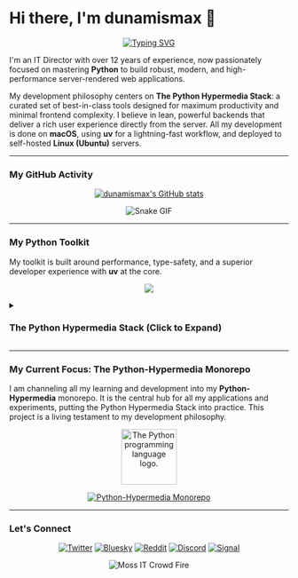 # Hi there, I'm dunamismax 👋

<p align="center">
  <a href="https://github.com/dunamismax">
    <img src="https://readme-typing-svg.herokuapp.com?font=Fira+Code&size=24&pause=1000&color=4B8BBE&center=true&vCenter=true&width=800&lines=IT+Director+%7C+Python+Developer;Mastering+Modern+Web+Development.;Building+with+The+Python+Hypermedia+Stack.;FastAPI+%2B+HTMX+%2B+uv+%2B+PostgreSQL;Minimal+JavaScript.+Maximum+Performance.;Check+out+my+Python-Hypermedia+repo+below!" alt="Typing SVG" />
  </a>
</p>

I'm an IT Director with over 12 years of experience, now passionately focused on mastering **Python** to build robust, modern, and high-performance server-rendered web applications.

My development philosophy centers on **The Python Hypermedia Stack**: a curated set of best-in-class tools designed for maximum productivity and minimal frontend complexity. I believe in lean, powerful backends that deliver a rich user experience directly from the server. All my development is done on **macOS**, using **uv** for a lightning-fast workflow, and deployed to self-hosted **Linux (Ubuntu)** servers.

---

### My GitHub Activity

<p align="center">
  <a href="https://github.com/dunamismax">
    <img src="https://github-readme-stats.vercel.app/api?username=dunamismax&show_icons=true&theme=dracula&include_all_commits=true&count_private=true" alt="dunamismax's GitHub stats" />
  </a>
</p>
<p align="center">
    <img src="https://media4.giphy.com/media/v1.Y2lkPTc5MGI3NjExYmNjYm9rdjgyMWx0OGdieGRobW94NW9xcWNzM2lnYmhpbmw2c2JuZSZlcD12MV9pbnRlcm5hbF9naWZfYnlfaWQmY3Q9Zw/gG9fVWJdN41NeiHhzk/giphy.gif" alt="Snake GIF" />
</p>

---

### My Python Toolkit

My toolkit is built around performance, type-safety, and a superior developer experience with **uv** at the core.

<p align="center">
  <a href="https://skillicons.dev">
    <img src="https://skillicons.dev/icons?i=python,fastapi,htmx,postgresql,linux,ubuntu" />
  </a>
</p>

<details>
<summary><h3>The Python Hypermedia Stack (Click to Expand)</h3></summary>

This stack is designed for building fast, secure, and maintainable web applications with server-rendered HTML enhanced with dynamic interactivity. It prioritizes developer experience, performance, and simplicity by leveraging a curated set of modern, cohesive tools. The entire architecture is built on a fully asynchronous foundation and embraces a philosophy of minimizing frontend complexity by keeping logic on the server.

---

### **1. Development & Tooling**

A streamlined toolchain for a productive and consistent development environment, ensuring rapid iteration and high code quality.

- [**uv**](https://astral.sh/uv)
  - **Why:** The next-generation, high-performance Python packaging tool. `uv` is central to all project environment and dependency management, providing an incredibly fast and reliable solution for reproducible environments.
- [**Ruff**](https://docs.astral.sh/ruff/)
  - **Why:** An extremely fast, all-in-one Python linter and code formatter. Ruff ensures consistent code quality and style across the project with a single, cohesive, and blazing-fast utility, integrating seamlessly into the development workflow.

### **2. Backend**

The application's core, built on a fully asynchronous foundation for maximum speed, concurrency, and efficient handling of web requests.

- [**FastAPI**](https://fastapi.tiangolo.com/)
  - **Why:** A modern, high-performance Python web framework. It leverages standard Python type hints for robust APIs and efficient server-side HTML template rendering, forming the backbone of the application.
- [**Uvicorn**](https://www.uvicorn.org/)
  - **Why:** A lightning-fast ASGI server that runs the FastAPI application. Uvicorn serves as the high-performance process manager for both development and production, ensuring rapid response times.
- [**HTTPX**](https://www.python-httpx.org/)
  - **Why:** A fully featured, modern HTTP client for Python. It provides both synchronous and asynchronous APIs, making it the ideal choice for a FastAPI application to interact with external services without blocking the event loop, maintaining responsiveness.

### **3. Database & Migrations**

A unified and fully asynchronous approach to data modeling, interaction, and schema evolution, ensuring data integrity and performance.

- [**PostgreSQL**](https://www.postgresql.org/docs/)
  - **Why:** A powerful, open-source object-relational database system renowned for its reliability, extensive features, and high performance, serving as the robust data store.
- [**SQLModel**](https://sqlmodel.tiangolo.com/)
  - **Why:** The primary tool for database interaction. SQLModel cleverly combines Pydantic and SQLAlchemy, allowing you to define data models, database tables, and API models in a single, elegant Python class, simplifying data management.
- [**Alembic**](https://alembic.sqlalchemy.org/en/latest/)
  - **Why:** A lightweight database migration tool designed for SQLAlchemy (which powers SQLModel) to manage the lifecycle of your database schema, enabling seamless evolution of the database structure.
- [**asyncpg**](https://magicstack.github.io/asyncpg/current/)
  - **Why:** A high-performance, asyncio-native database driver for PostgreSQL. `asyncpg` is the essential link between the asynchronous framework and the database, ensuring all database communication is non-blocking and highly efficient.

### **4. Asynchronous Task Processing**

A native, lightweight system for handling background tasks that should not block the response to the client, ensuring a smooth user experience.

- [**FastAPI BackgroundTasks**](https://fastapi.tiangolo.com/tutorial/background-tasks/)
  - **Why:** For short-lived, in-process background tasks, FastAPI's native `BackgroundTasks` feature is the perfect fit. It allows you to run operations like sending notifications or processing data after returning a response, simplifying the architecture by avoiding the need for external dependencies.

### **5. Frontend**

A pure hypermedia-driven frontend that delivers a rich user experience without requiring a complex JavaScript framework or a build step, focusing on server-rendered HTML.

- [**Jinja2**](https://jinja.palletsprojects.com/)
  - **Why:** A fast and expressive templating engine used by FastAPI to render dynamic HTML, injecting backend data directly into the user interface, providing a flexible and powerful templating solution.
- [**HTMX**](https://htmx.org/)
  - **Why:** The core of the interactive experience. HTMX allows you to trigger AJAX requests directly from HTML attributes, enabling smooth UI updates by swapping server-rendered HTML fragments without writing complex JavaScript, embracing the hypermedia approach.
- [**Pico.css**](https://picocss.com/)
  - **Why:** A minimalist CSS framework that makes semantic HTML look beautiful by default. By linking to a single CSS file, you get elegant styling for raw HTML elements, automatic dark mode, and responsive design, all without dependencies or a complex setup, aligning with the minimal frontend philosophy.

### **6. Testing**

A powerful and standard framework for ensuring code quality and correctness, providing confidence in the application's reliability.

- [**Pytest**](https://docs.pytest.org/en/stable/)
  - **Why:** The de facto standard testing framework for Python. Pytest makes it easy to write small, readable tests and scales to support complex functional testing, with excellent support for asynchronous code via plugins like `pytest-asyncio`.

### **7. CLI, Security & Configuration**

Modern tools for building command-line interfaces, securing the application, and managing configuration, enhancing developer productivity and application robustness.

- [**Typer**](https://typer.tiangolo.com/)
  - **Why:** A library for building powerful and user-friendly CLI applications. It uses the same Python type-hint philosophy as FastAPI, making it intuitive to create administrative commands and automate tasks.

### **8. Deployment**

A self-hosted, secure, and stable production environment, optimized for the Python Hypermedia Stack.

- [**Ubuntu Server (LTS)**](https://ubuntu.com/server)
  - **Why:** A popular, stable, and well-documented Linux distribution ideal for web servers, with long-term support for security and maintenance updates, providing a reliable foundation for deployment.
- [**Caddy**](https://caddyserver.com/docs/)
  - **Why:** A modern, powerful web server and reverse proxy with a focus on simplicity. Caddy manages incoming traffic, serves static files, and acts as a reverse proxy for Uvicorn. Its standout feature is fully automatic HTTPS, simplifying secure deployments.

</details>

---

### My Current Focus: The Python-Hypermedia Monorepo

I am channeling all my learning and development into my **Python-Hypermedia** monorepo. It is the central hub for all my applications and experiments, putting the Python Hypermedia Stack into practice. This project is a living testament to my development philosophy.

<p align="center">
  <img src="https://upload.wikimedia.org/wikipedia/commons/thumb/c/c3/Python-logo-notext.svg/1869px-Python-logo-notext.svg.png" alt="The Python programming language logo." width="100"/>
</p>

<p align="center">
  <a href="https://github.com/dunamismax/Python-Hypermedia">
    <img src="https://github-readme-stats.vercel.app/api/pin/?username=dunamismax&repo=Python-Hypermedia&theme=dracula&show_owner=true" alt="Python-Hypermedia Monorepo" />
  </a>
</p>

---

### Let's Connect

<p align="center">
  <a href="https://twitter.com/dunamismax" target="_blank"><img src="https://img.shields.io/badge/Twitter-%231DA1F2.svg?&style=for-the-badge&logo=twitter&logoColor=white" alt="Twitter"></a>
  <a href="https://bsky.app/profile/dunamismax.bsky.social" target="_blank"><img src="https://img.shields.io/badge/Bluesky-blue?style=for-the-badge&logo=bluesky&logoColor=white" alt="Bluesky"></a>
  <a href="https://reddit.com/user/dunamismax" target="_blank"><img src="https://img.shields.io/badge/Reddit-%23FF4500.svg?&style=for-the-badge&logo=reddit&logoColor=white" alt="Reddit"></a>
  <a href="https://discord.com/users/dunamismax" target="_blank"><img src="https://img.shields.io/badge/Discord-dunamismax-7289DA.svg?style=for-the-badge&logo=discord&logoColor=white" alt="Discord"></a>
  <a href="https://signal.me/#p/+dunamismax.66" target="_blank"><img src="https://img.shields.io/badge/Signal-dunamismax.66-3A76F0.svg?style=for-the-badge&logo=signal&logoColor=white" alt="Signal"></a>
</p>

<p align="center">
    <img src="https://media2.giphy.com/media/v1.Y2lkPTc5MGI3NjExb2doc3ZjMjRkb3JpeGJ6dzF2N3d5dXRnaWNrOTlzZXVnMncwY2F3NSZlcD12MV9pbnRlcm5hbF9naWZfYnlfaWQmY3Q9Zw/g79am6uuZJKSc/giphy.gif" alt="Moss IT Crowd Fire" />
</p>
